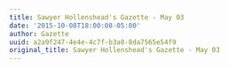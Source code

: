 ```yaml
---
title: Sawyer Hollenshead's Gazette - May 03
date: '2015-10-08T18:00:08-05:00'
author: Gazette
uuid: a2a9f247-4e4e-4c7f-b3a8-8da7565e54f9
original_title: Sawyer Hollenshead's Gazette - May 03
---
```


